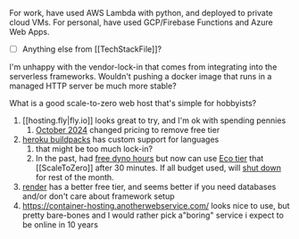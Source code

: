 For work, have used AWS Lambda with python, and deployed to private cloud VMs.
For personal, have used GCP/Firebase Functions and Azure Web Apps.
- [ ] Anything else from [[TechStackFile]]?

I'm unhappy with the vendor-lock-in that comes from integrating into the serverless frameworks.
Wouldn't pushing a docker image that runs in a managed HTTP server be much more stable?

What is a good scale-to-zero web host that's simple for hobbyists? 

1. [[hosting.fly|fly.io]] looks great to try, and I'm ok with spending pennies
	1. [October 2024](https://www.srvrlss.io/blog/fly-io-pay-as-you-go/#conclusion) changed pricing to remove free tier
2. [heroku buildpacks](https://devcenter.heroku.com/articles/buildpacks) has custom support for languages
	1. that might be too much lock-in?
	2. In the past, had [free dyno hours](https://devcenter.heroku.com/articles/free-dyno-hours#dyno-sleeping) but now can use [Eco tier](https://www.heroku.com/pricing) that [[ScaleToZero]] after 30 minutes. If all budget used, will [shut down](https://devcenter.heroku.com/articles/eco-dyno-hours#dyno-sleeping) for rest of the month.
3. [render](https://render.com/pricing) has a better free tier, and seems better if you need databases and/or don't care about framework setup
4. https://container-hosting.anotherwebservice.com/ looks nice to use, but pretty bare-bones and I would rather pick a"boring" service i expect to be online in 10 years

